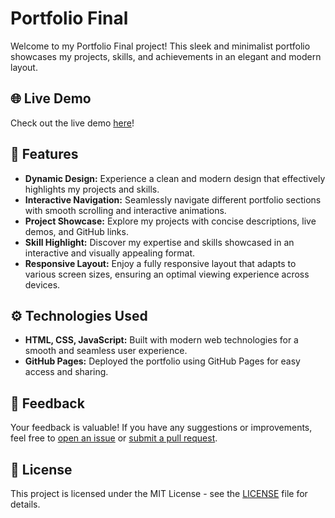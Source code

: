 # Portfolio Final

Welcome to my Portfolio Final project! This sleek and minimalist portfolio showcases my projects, skills, and achievements in an elegant and modern layout.

## 🌐 Live Demo

Check out the live demo [here](https://coder-mujahid.github.io/Portfolio_final/)!

## 🚀 Features

- **Dynamic Design:** Experience a clean and modern design that effectively highlights my projects and skills.
- **Interactive Navigation:** Seamlessly navigate different portfolio sections with smooth scrolling and interactive animations.
- **Project Showcase:** Explore my projects with concise descriptions, live demos, and GitHub links.
- **Skill Highlight:** Discover my expertise and skills showcased in an interactive and visually appealing format.
- **Responsive Layout:** Enjoy a fully responsive layout that adapts to various screen sizes, ensuring an optimal viewing experience across devices.

## ⚙️ Technologies Used

- **HTML, CSS, JavaScript:** Built with modern web technologies for a smooth and seamless user experience.
- **GitHub Pages:** Deployed the portfolio using GitHub Pages for easy access and sharing.


## 📝 Feedback

Your feedback is valuable! If you have any suggestions or improvements, feel free to [open an issue](https://github.com/Coder-Mujahid/Portfolio_final/issues) or [submit a pull request](https://github.com/Coder-Mujahid/Portfolio_final/pulls).

## 📄 License

This project is licensed under the MIT License - see the [LICENSE](LICENSE) file for details.

